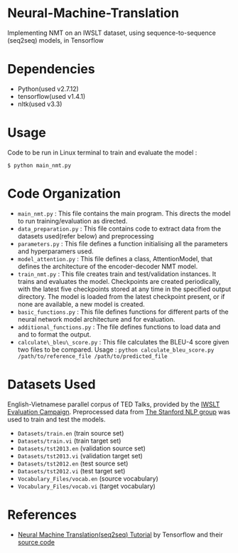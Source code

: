 # Neural-Machine-Translation
Implementing NMT on an IWSLT dataset, using sequence-to-sequence (seq2seq) models, in Tensorflow

# Dependencies
* Python(used v2.7.12)
* tensorflow(used v1.4.1)
* nltk(used v3.3)

# Usage
Code to be run in Linux terminal to train and evaluate the model : 

`$ python main_nmt.py`

# Code Organization
* ```main_nmt.py``` : This file contains the main program. This directs the model to run training/evaluation as directed.
* ```data_preparation.py``` : This file contains code to extract data from the datasets used(refer below) and preprocessing
* ```parameters.py``` : This file defines a function initialising all the parameters and hyperparamers used.
* ```model_attention.py``` : This file defines a class, AttentionModel, that defines the architecture of the encoder-decoder NMT model.
* ```train_nmt.py``` : This file creates train and test/validation instances. It trains and evaluates the model. Checkpoints are created periodically, with the latest five checkpoints stored at any time in the specified output directory. The model is loaded from the latest checkpoint present, or if none are available, a new model is created.
* ```basic_functions.py``` : This file defines functions for different parts of the neural network model architecture and for evaluation.
* ```additional_functions.py``` : The file defines functions to load data and and to format the output.
* ```calculate\_bleu\_score.py``` : This file calculates the BLEU-4 score given two files to be compared. Usage : `python calculate_bleu_score.py /path/to/reference_file /path/to/predicted_file`

# Datasets Used
English-Vietnamese parallel corpus of TED Talks, provided by the [IWSLT Evaluation Campaign](https://sites.google.com/site/iwsltevaluation2015/).
Preprocessed data from [The Stanford NLP group](https://nlp.stanford.edu/projects/nmt/) was used to train and test the models.
* ```Datasets/train.en``` (train source set)
* ```Datasets/train.vi``` (train target set)
* ```Datasets/tst2013.en``` (validation source set)
* ```Datasets/tst2013.vi``` (validation target set)
* ```Datasets/tst2012.en``` (test source set)
* ```Datasets/tst2012.vi``` (test target set)
* ```Vocabulary_Files/vocab.en``` (source vocabulary)
* ```Vocabulary_Files/vocab.vi``` (target vocabulary)

# References
* [Neural Machine Translation(seq2seq) Tutorial](https://www.tensorflow.org/tutorials/seq2seq) by Tensorflow and their [source code](https://github.com/tensorflow/nmt) 